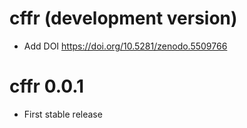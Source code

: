 # cffr (development version)

- Add DOI <https://doi.org/10.5281/zenodo.5509766>

# cffr 0.0.1

* First stable release
